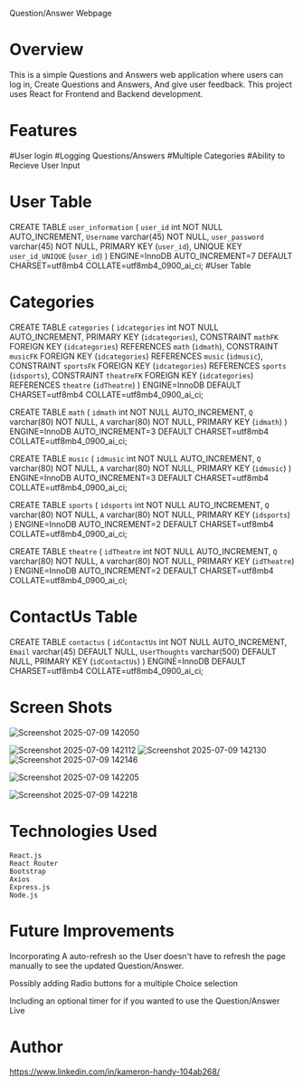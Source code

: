Question/Answer Webpage

# Overview

This is a simple Questions and Answers web application where users can log in, Create Questions and Answers, And give user feedback. This project uses React for Frontend and Backend development.


# Features

#User login
#Logging Questions/Answers
#Multiple Categories
#Ability to Recieve User Input


# User Table
CREATE TABLE `user_information` (
  `user_id` int NOT NULL AUTO_INCREMENT,
  `Username` varchar(45) NOT NULL,
  `user_password` varchar(45) NOT NULL,
  PRIMARY KEY (`user_id`),
  UNIQUE KEY `user_id_UNIQUE` (`user_id`)
) ENGINE=InnoDB AUTO_INCREMENT=7 DEFAULT CHARSET=utf8mb4 COLLATE=utf8mb4_0900_ai_ci;
#User Table

# Categories

CREATE TABLE `categories` (
  `idcategories` int NOT NULL AUTO_INCREMENT,
  PRIMARY KEY (`idcategories`),
  CONSTRAINT `mathFK` FOREIGN KEY (`idcategories`) REFERENCES `math` (`idmath`),
  CONSTRAINT `musicFK` FOREIGN KEY (`idcategories`) REFERENCES `music` (`idmusic`),
  CONSTRAINT `sportsFK` FOREIGN KEY (`idcategories`) REFERENCES `sports` (`idsports`),
  CONSTRAINT `theatreFK` FOREIGN KEY (`idcategories`) REFERENCES `theatre` (`idTheatre`)
) ENGINE=InnoDB DEFAULT CHARSET=utf8mb4 COLLATE=utf8mb4_0900_ai_ci;


CREATE TABLE `math` (
  `idmath` int NOT NULL AUTO_INCREMENT,
  `Q` varchar(80) NOT NULL,
  `A` varchar(80) NOT NULL,
  PRIMARY KEY (`idmath`)
) ENGINE=InnoDB AUTO_INCREMENT=3 DEFAULT CHARSET=utf8mb4 COLLATE=utf8mb4_0900_ai_ci;


CREATE TABLE `music` (
  `idmusic` int NOT NULL AUTO_INCREMENT,
  `Q` varchar(80) NOT NULL,
  `A` varchar(80) NOT NULL,
  PRIMARY KEY (`idmusic`)
) ENGINE=InnoDB AUTO_INCREMENT=3 DEFAULT CHARSET=utf8mb4 COLLATE=utf8mb4_0900_ai_ci;


CREATE TABLE `sports` (
  `idsports` int NOT NULL AUTO_INCREMENT,
  `Q` varchar(80) NOT NULL,
  `A` varchar(80) NOT NULL,
  PRIMARY KEY (`idsports`)
) ENGINE=InnoDB AUTO_INCREMENT=2 DEFAULT CHARSET=utf8mb4 COLLATE=utf8mb4_0900_ai_ci;


CREATE TABLE `theatre` (
  `idTheatre` int NOT NULL AUTO_INCREMENT,
  `Q` varchar(80) NOT NULL,
  `A` varchar(80) NOT NULL,
  PRIMARY KEY (`idTheatre`)
) ENGINE=InnoDB AUTO_INCREMENT=2 DEFAULT CHARSET=utf8mb4 COLLATE=utf8mb4_0900_ai_ci;



# ContactUs Table

CREATE TABLE `contactus` (
  `idContactUs` int NOT NULL AUTO_INCREMENT,
  `Email` varchar(45) DEFAULT NULL,
  `UserThoughts` varchar(500) DEFAULT NULL,
  PRIMARY KEY (`idContactUs`)
) ENGINE=InnoDB DEFAULT CHARSET=utf8mb4 COLLATE=utf8mb4_0900_ai_ci;



# Screen Shots
![Screenshot 2025-07-09 142050](https://github.com/user-attachments/assets/0febde55-2c3f-4df0-90d1-b47159d6b806)

![Screenshot 2025-07-09 142112](https://github.com/user-attachments/assets/14a6395b-9b30-450a-978b-fc86630fa843)
![Screenshot 2025-07-09 142130](https://github.com/user-attachments/assets/343c2ac1-feff-46e2-8e6c-b41081191c2b)
![Screenshot 2025-07-09 142146](https://github.com/user-attachments/assets/8b12a102-f0a5-4881-a8d0-1815b0397675)

![Screenshot 2025-07-09 142205](https://github.com/user-attachments/assets/09df3b59-3cb4-4aa9-8eb1-c9a050d53688)

![Screenshot 2025-07-09 142218](https://github.com/user-attachments/assets/07b61170-5b08-488c-a71a-262346169760)


# Technologies Used

    React.js
    React Router
    Bootstrap
    Axios
    Express.js
    Node.js

# Future Improvements

Incorporating A auto-refresh so the User doesn't have to refresh the page manually to see the updated Question/Answer.

Possibly adding Radio buttons for a multiple Choice selection

Including an optional timer for if you wanted to use the Question/Answer Live

# Author
https://www.linkedin.com/in/kameron-handy-104ab268/
